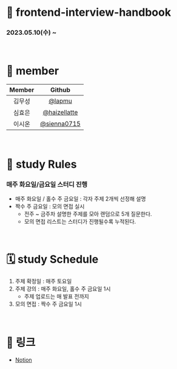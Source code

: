 # 📕 frontend-interview-handbook
### 2023.05.10(수) ~ 

<br />

# 👤 member
|   Member    |                 Github                 |
| :------: | :----------------------------------: |
|   김무성   |      [@lapmu](https://github.com/lapmu)      |
|   심효은   |      [@haizellatte](https://github.com/haizellatte)         |
|   이시온   | [@sienna0715](https://github.com/sienna0715) |

<br />

# 🔮 study Rules
### 매주 화요일/금요일 스터디 진행
- 매주 화요일 / 홀수 주 금요일 : 각자 주제 2개씩 선정해 설명
- 짝수 주 금요일 : 모의 면접 실시
     - 전주 ~ 금주차 설명한 주제를 모아 랜덤으로 5개 질문한다.
     - 모의 면접 리스트는 스터디가 진행될수록 누적된다.

<br />

 # 🗓️ study Schedule
 1. 주제 확정일 : 매주 토요일
 2. 주제 강의 : 매주 화요일, 홀수 주 금요일 1시
     - 주제 업로드는 매 발표 전까지 
 3. 모의 면접 : 짝수 주 금요일 1시
<br />

 # 🔗 링크
- [Notion](https://www.notion.so/Interview-HandBook-8817e4cb83d14764a2a874cab20fec1a)

